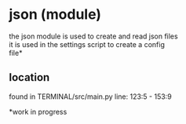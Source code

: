 # json (module)

the json module is used to create and read json files <br>
it is used in the settings script to create a config <br>
file* <br>

## location
found in TERMINAL/src/main.py line: 123:5 - 153:9 <br>

*work in progress <br>